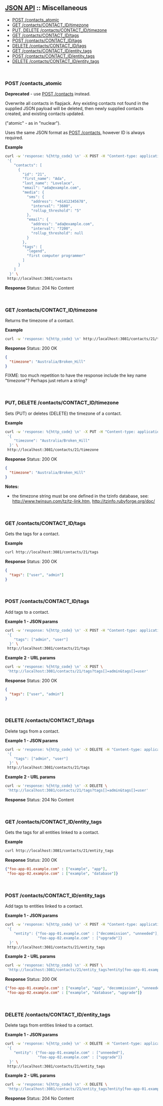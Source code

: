 ## [JSON API](jsonapi) :: Miscellaneous

<ul>
  <li><a href="#post_contacts_atomic">POST /contacts_atomic</a></li>
  <li><a href="#get_contacts_id_timezone">GET /contacts/CONTACT_ID/timezone</a></li>
  <li><a href="#put_contacts_id_timezone">PUT, DELETE /contacts/CONTACT_ID/timezone</a></li>
  <li><a href="#get_contacts_id_tags">GET /contacts/CONTACT_ID/tags</a></li>
  <li><a href="#post_contacts_id_tags">POST /contacts/CONTACT_ID/tags</a></li>
  <li><a href="#delete_contacts_id_tags">DELETE /contacts/CONTACT_ID/tags</a></li>
  <li><a href="#get_contacts_id_entitytags">GET /contacts/CONTACT_ID/entity_tags</a></li>
  <li><a href="#post_contacts_id_entitytags">POST /contacts/CONTACT_ID/entity_tags</a></li>
  <li><a href="#delete_contacts_id_entitytags">DELETE /contacts/CONTACT_ID/entity_tags</a></li>
</ul>

<a id="post_contacts_atomic">&nbsp;</a>
### POST /contacts_atomic

**Deprecated** - use <a href="jsonapi-contacts#post_contacts">POST /contacts</a> instead.

Overwrite all contacts in flapjack. Any existing contacts not found in the supplied JSON payload will be deleted, then newly supplied contacts created, and existing contacts updated.

("atomic" - as in "nuclear").

Uses the same JSON format as <a href="jsonapi-contacts#post_contacts">POST /contacts</a>, however ID is always required.

**Example**
```bash
curl -w 'response: %{http_code} \n' -X POST -H "Content-type: application/json" -d \
 '{
    "contacts": [
      {
        "id": "21",
        "first_name": "Ada",
        "last_name": "Lovelace",
        "email": "ada@example.com",
        "media": {
          "sms": {
            "address": "+61412345678",
            "interval": "3600",
            "rollup_threshold": "5"
          },
          "email": {
            "address": "ada@example.com",
            "interval": "7200",
            "rollup_threshold": null
          }
        },
        "tags": [
          "legend",
          "first computer programmer"
        ]
      }
    ]
  }' \
 http://localhost:3081/contacts
```
**Response** Status: 204 No Content


<a id="get_contacts_id_timezone">&nbsp;</a>
### GET /contacts/CONTACT_ID/timezone

Returns the timezone of a contact.

**Example**
```bash
curl -w 'response: %{http_code} \n' http://localhost:3081/contacts/21/timezone
```

**Response** Status: 200 OK
```json
{
  "timezone": "Australia/Broken_Hill"
}
```
FIXME: too much repetition to have the response include the key name "timezone"? Perhaps just return a string?

<a id="put_contacts_id_timezone">&nbsp;</a>
### PUT, DELETE /contacts/CONTACT_ID/timezone

Sets (PUT) or deletes (DELETE) the timezone of a contact.

**Example**
```bash
curl -w 'response: %{http_code} \n' -X PUT -H "Content-type: application/json" -d \
 '{
    "timezone": "Australia/Broken_Hill"
  }' \
 http://localhost:3081/contacts/21/timezone
```

**Response** Status: 200 OK
```json
{
  "timezone": "Australia/Broken_Hill"
}
```

**Notes:**
* the timezone string must be one defined in the tzinfo database, see: http://www.twinsun.com/tz/tz-link.htm, http://tzinfo.rubyforge.org/doc/



<a name="get_contacts_id_tags">&nbsp;</a>
### GET /contacts/CONTACT_ID/tags

Gets the tags for a contact.

**Example**
```bash
curl http://localhost:3081/contacts/21/tags
```
**Response** Status: 200 OK
```json
{
  "tags": ["user", "admin"]
}
```

<a name="post_contacts_id_tags">&nbsp;</a>
### POST /contacts/CONTACT_ID/tags

Add tags to a contact.

**Example 1 - JSON params**
```bash
curl -w 'response: %{http_code} \n' -X POST -H "Content-type: application/json" -d \
 '{
    "tags": ["admin", "user"]
  }' \
 http://localhost:3081/contacts/21/tags
```

**Example 2 - URL params**
```bash
curl -w 'response: %{http_code} \n' -X POST \
 'http://localhost:3081/contacts/21/tags?tags[]=admin&tags[]=user'
```

**Response** Status: 200 OK
```json
{
  "tags": ["user", "admin"]
}
```

<a name="delete_contacts_id_tags">&nbsp;</a>
### DELETE /contacts/CONTACT_ID/tags

Delete tags from a contact.

**Example 1 - JSON params**
```bash
curl -w 'response: %{http_code} \n' -X DELETE -H "Content-type: application/json" -d \
 '{
    "tags": ["admin", "user"]
  }' \
 http://localhost:3081/contacts/21/tags
```

**Example 2 - URL params**
```bash
curl -w 'response: %{http_code} \n' -X DELETE \
 'http://localhost:3081/contacts/21/tags?tags[]=admin&tags[]=user'
```

**Response** Status: 204 No Content

<a name="get_contacts_id_entitytags">&nbsp;</a>
### GET /contacts/CONTACT_ID/entity_tags

Gets the tags for all entities linked to a contact.

**Example**
```bash
curl http://localhost:3081/contacts/21/entity_tags
```
**Response** Status: 200 OK
```json
{"foo-app-01.example.com" : ["example", "app"],
 "foo-app-02.example.com" : ["example", "database"]}
```

<a name="post_contacts_id_entitytags">&nbsp;</a>
### POST /contacts/CONTACT_ID/entity_tags

Add tags to entities linked to a contact.

**Example 1 - JSON params**
```bash
curl -w 'response: %{http_code} \n' -X POST -H "Content-type: application/json" -d \
 '{
    "entity": {"foo-app-01.example.com" : ["decommission", "unneeded"],
               "foo-app-02.example.com" : ["upgrade"]}
  }' \
 http://localhost:3081/contacts/21/entity_tags
```
**Example 2 - URL params**
```bash
curl -w 'response: %{http_code} \n' -X POST \
 'http://localhost:3081/contacts/21/entity_tags?entity[foo-app-01.example.com]=decommission&entity[foo-app-01.example.com]=unneeded&entity[foo-app-02.example.com]=upgrade'
```
**Response** Status: 200 OK
```json
{"foo-app-01.example.com" : ["example", "app", "decommission", "unneeded"],
 "foo-app-02.example.com" : ["example", "database", "upgrade"]}
```

<a name="delete_contacts_id_entitytags">&nbsp;</a>
### DELETE /contacts/CONTACT_ID/entity_tags

Delete tags from entities linked to a contact.

**Example 1 - JSON params**
```bash
curl -w 'response: %{http_code} \n' -X DELETE -H "Content-type: application/json" -d \
 '{
    "entity": {"foo-app-01.example.com" : ["unneeded"],
               "foo-app-02.example.com" : ["upgrade"]}
  }' \
 http://localhost:3081/contacts/21/entity_tags
```
**Example 2 - URL params**
```bash
curl -w 'response: %{http_code} \n' -X DELETE \
 'http://localhost:3081/contacts/21/entity_tags?entity[foo-app-01.example.com]=unneeded&entity[foo-app-02.example.com]=upgrade'
```
**Response** Status: 204 No Content
